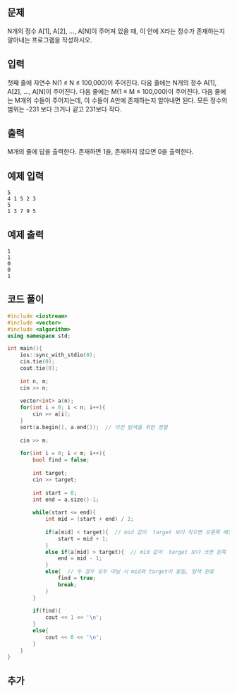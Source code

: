 ## 문제 
N개의 정수 A[1], A[2], …, A[N]이 주어져 있을 때, 이 안에 X라는 정수가 존재하는지 알아내는 프로그램을 작성하시오.


## 입력
첫째 줄에 자연수 N(1 ≤ N ≤ 100,000)이 주어진다. 다음 줄에는 N개의 정수 A[1], A[2], …, A[N]이 주어진다. 다음 줄에는 M(1 ≤ M ≤ 100,000)이 주어진다. 다음 줄에는 M개의 수들이 주어지는데, 이 수들이 A안에 존재하는지 알아내면 된다. 모든 정수의 범위는 -231 보다 크거나 같고 231보다 작다.


## 출력
M개의 줄에 답을 출력한다. 존재하면 1을, 존재하지 않으면 0을 출력한다.


## 예제 입력 
```
5
4 1 5 2 3
5
1 3 7 9 5
```

## 예제 출력  
```
1
1
0
0
1
```
## 코드 풀이
```c++
#include <iostream>
#include <vector>
#include <algorithm>
using namespace std;

int main(){
    ios::sync_with_stdio(0);
    cin.tie(0);
    cout.tie(0);
    
    int n, m;
    cin >> n;
    
    vector<int> a(n);  
    for(int i = 0; i < n; i++){  
        cin >> a[i];
    }
    sort(a.begin(), a.end());  // 이진 탐색을 위한 정렬
    
    cin >> m;
    
    for(int i = 0; i < m; i++){
        bool find = false;  
        
        int target;
        cin >> target;
        
        int start = 0;
        int end = a.size()-1;
        
        while(start <= end){
            int mid = (start + end) / 2;
            
            if(a[mid] < target){  // mid 값이  target 보다 작으면 오른쪽 배열만 탐색
                start = mid + 1;
            }
            else if(a[mid] > target){  // mid 값이  target 보다 크면 왼쪽 배열만 탐색
                end = mid - 1;
            }
            else{  // 두 경우 모두 아닐 시 mid와 target이 동일, 탐색 완료
                find = true;
                break;
            }
        }
        
        if(find){
            cout << 1 << '\n';
        }
        else{
            cout << 0 << '\n';
        }
    }
}

```
## 추가
